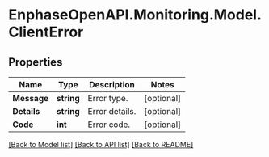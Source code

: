 # EnphaseOpenAPI.Monitoring.Model.ClientError

## Properties

Name | Type | Description | Notes
------------ | ------------- | ------------- | -------------
**Message** | **string** | Error type. | [optional] 
**Details** | **string** | Error details. | [optional] 
**Code** | **int** | Error code. | [optional] 

[[Back to Model list]](../README.md#documentation-for-models) [[Back to API list]](../README.md#documentation-for-api-endpoints) [[Back to README]](../README.md)

